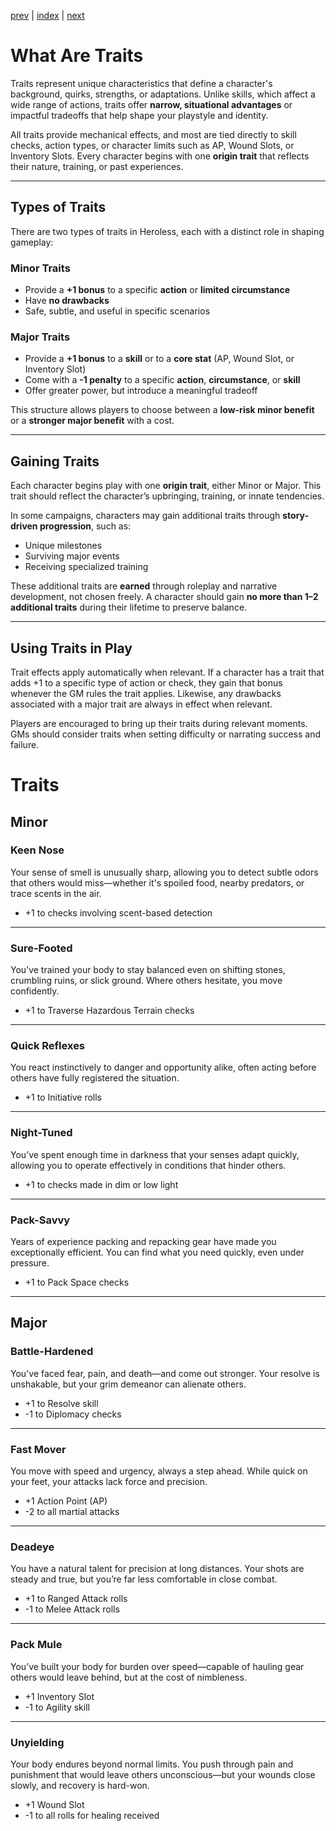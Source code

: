 [prev](02_character-creation.md) | [index](00_index.md) | [next](04_skills.md)
# What Are Traits
Traits represent unique characteristics that define a character's background, quirks, strengths, or adaptations. Unlike skills, which affect a wide range of actions, traits offer **narrow, situational advantages** or impactful tradeoffs that help shape your playstyle and identity.

All traits provide mechanical effects, and most are tied directly to skill checks, action types, or character limits such as AP, Wound Slots, or Inventory Slots. Every character begins with one **origin trait** that reflects their nature, training, or past experiences.

---
## Types of Traits

There are two types of traits in Heroless, each with a distinct role in shaping gameplay:

### Minor Traits

- Provide a **+1 bonus** to a specific **action** or **limited circumstance**
- Have **no drawbacks**
- Safe, subtle, and useful in specific scenarios

### Major Traits

- Provide a **+1 bonus** to a **skill** or to a **core stat** (AP, Wound Slot, or Inventory Slot)
- Come with a **-1 penalty** to a specific **action**, **circumstance**, or **skill**
- Offer greater power, but introduce a meaningful tradeoff

This structure allows players to choose between a **low-risk minor benefit** or a **stronger major benefit** with a cost.

---
## Gaining Traits

Each character begins play with one **origin trait**, either Minor or Major. This trait should reflect the character’s upbringing, training, or innate tendencies.

In some campaigns, characters may gain additional traits through **story-driven progression**, such as:

- Unique milestones
- Surviving major events
- Receiving specialized training

These additional traits are **earned** through roleplay and narrative development, not chosen freely. A character should gain **no more than 1–2 additional traits** during their lifetime to preserve balance.

---
## Using Traits in Play

Trait effects apply automatically when relevant. If a character has a trait that adds +1 to a specific type of action or check, they gain that bonus whenever the GM rules the trait applies. Likewise, any drawbacks associated with a major trait are always in effect when relevant.

Players are encouraged to bring up their traits during relevant moments. GMs should consider traits when setting difficulty or narrating success and failure.

# Traits

## Minor

### Keen Nose
Your sense of smell is unusually sharp, allowing you to detect subtle odors that others would miss—whether it's spoiled food, nearby predators, or trace scents in the air.

- +1 to checks involving scent-based detection

---
### Sure-Footed
You’ve trained your body to stay balanced even on shifting stones, crumbling ruins, or slick ground. Where others hesitate, you move confidently.

- +1 to Traverse Hazardous Terrain checks

---
### Quick Reflexes
You react instinctively to danger and opportunity alike, often acting before others have fully registered the situation.

- +1 to Initiative rolls

---
### Night-Tuned
You’ve spent enough time in darkness that your senses adapt quickly, allowing you to operate effectively in conditions that hinder others.

- +1 to checks made in dim or low light

---
### Pack-Savvy
Years of experience packing and repacking gear have made you exceptionally efficient. You can find what you need quickly, even under pressure.

- +1 to Pack Space checks

---
## Major

### Battle-Hardened
You've faced fear, pain, and death—and come out stronger. Your resolve is unshakable, but your grim demeanor can alienate others.

- +1 to Resolve skill
- -1 to Diplomacy checks

---
### Fast Mover
You move with speed and urgency, always a step ahead. While quick on your feet, your attacks lack force and precision.

- +1 Action Point (AP)
- -2 to all martial attacks

---
### Deadeye
You have a natural talent for precision at long distances. Your shots are steady and true, but you’re far less comfortable in close combat.

- +1 to Ranged Attack rolls
- -1 to Melee Attack rolls

---
### Pack Mule
You’ve built your body for burden over speed—capable of hauling gear others would leave behind, but at the cost of nimbleness.

- +1 Inventory Slot
- -1 to Agility skill

---
### Unyielding
Your body endures beyond normal limits. You push through pain and punishment that would leave others unconscious—but your wounds close slowly, and recovery is hard-won.

- +1 Wound Slot
- -1 to all rolls for healing received
